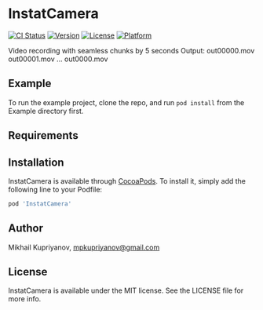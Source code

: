 # InstatCamera

[![CI Status](https://img.shields.io/travis/mpkupriyanov/InstatCamera.svg?style=flat)](https://travis-ci.org/mpkupriyanov/InstatCamera)
[![Version](https://img.shields.io/cocoapods/v/InstatCamera.svg?style=flat)](https://cocoapods.org/pods/InstatCamera)
[![License](https://img.shields.io/cocoapods/l/InstatCamera.svg?style=flat)](https://cocoapods.org/pods/InstatCamera)
[![Platform](https://img.shields.io/cocoapods/p/InstatCamera.svg?style=flat)](https://cocoapods.org/pods/InstatCamera)


Video recording with seamless chunks by 5 seconds
Output:
out00000.mov
out00001.mov
...
out0000<N>.mov

## Example

To run the example project, clone the repo, and run `pod install` from the Example directory first.

## Requirements

## Installation

InstatCamera is available through [CocoaPods](https://cocoapods.org). To install
it, simply add the following line to your Podfile:

```ruby
pod 'InstatCamera'
```

## Author

Mikhail Kupriyanov, mpkupriyanov@gmail.com

## License

InstatCamera is available under the MIT license. See the LICENSE file for more info.
